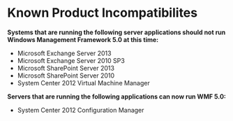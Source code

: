 # Known Product Incompatibilites

**Systems that are running the following server applications should not run Windows Management Framework 5.0 at this time:**

- Microsoft Exchange Server 2013
- Microsoft Exchange Server 2010 SP3
- Microsoft SharePoint Server 2013
- Microsoft SharePoint Server 2010
- System Center 2012 Virtual Machine Manager

**Servers that are running the following applications can now run WMF 5.0:**

- System Center 2012 Configuration Manager
